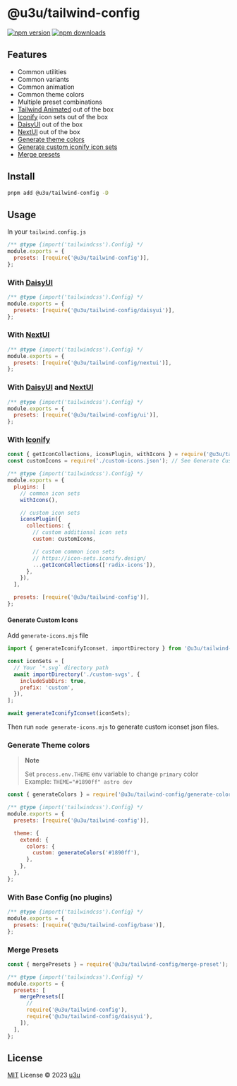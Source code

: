 # @u3u/tailwind-config

[![npm version](https://badgen.net/npm/v/@u3u/tailwind-config)](https://npm.im/@u3u/tailwind-config) [![npm downloads](https://badgen.net/npm/dm/@u3u/tailwind-config)](https://npm.im/@u3u/tailwind-config)

## Features

- Common utilities
- Common variants
- Common animation
- Common theme colors
- Multiple preset combinations
- [Tailwind Animated](https://www.tailwindcss-animated.com/) out of the box
- [Iconify](https://iconify.design/) icon sets out of the box
- [DaisyUI](https://daisyui.com/) out of the box
- [NextUI](https://nextui.org) out of the box
- [Generate theme colors](#generate-theme-colors)
- [Generate custom iconify icon sets](#generate-custom-icons)
- [Merge presets](#merge-presets)

## Install

```sh
pnpm add @u3u/tailwind-config -D
```

## Usage

In your `tailwind.config.js`

```js
/** @type {import('tailwindcss').Config} */
module.exports = {
  presets: [require('@u3u/tailwind-config')],
};
```

### With [DaisyUI](https://daisyui.com/)

```js
/** @type {import('tailwindcss').Config} */
module.exports = {
  presets: [require('@u3u/tailwind-config/daisyui')],
};
```

### With [NextUI](https://nextui.org)

```js
/** @type {import('tailwindcss').Config} */
module.exports = {
  presets: [require('@u3u/tailwind-config/nextui')],
};
```

### With [DaisyUI](https://daisyui.com/) and [NextUI](https://nextui.org/)

```js
/** @type {import('tailwindcss').Config} */
module.exports = {
  presets: [require('@u3u/tailwind-config/ui')],
};
```

### With [Iconify](https://iconify.design/)

```js
const { getIconCollections, iconsPlugin, withIcons } = require('@u3u/tailwind-config/icons');
const customIcons = require('./custom-icons.json'); // See Generate Custom Icons

/** @type {import('tailwindcss').Config} */
module.exports = {
  plugins: [
    // common icon sets
    withIcons(),

    // custom icon sets
    iconsPlugin({
      collections: {
        // custom additional icon sets
        custom: customIcons,

        // custom common icon sets
        // https://icon-sets.iconify.design/
        ...getIconCollections(['radix-icons']),
      },
    }),
  ],

  presets: [require('@u3u/tailwind-config')],
};
```

#### Generate Custom Icons

Add `generate-icons.mjs` file

```js
import { generateIconifyIconset, importDirectory } from '@u3u/tailwind-config/generate-iconify-iconset';

const iconSets = [
  // Your `*.svg` directory path
  await importDirectory('./custom-svgs', {
    includeSubDirs: true,
    prefix: 'custom',
  }),
];

await generateIconifyIconset(iconSets);
```

Then run `node generate-icons.mjs` to generate custom iconset json files.

### Generate Theme colors

> **Note**
>
> Set `process.env.THEME` env variable to change `primary` color  
> Example: `THEME="#1890ff" astro dev`

```js
const { generateColors } = require('@u3u/tailwind-config/generate-colors');

/** @type {import('tailwindcss').Config} */
module.exports = {
  presets: [require('@u3u/tailwind-config')],

  theme: {
    extend: {
      colors: {
        custom: generateColors('#1890ff'),
      },
    },
  },
};
```

### With Base Config (no plugins)

```js
/** @type {import('tailwindcss').Config} */
module.exports = {
  presets: [require('@u3u/tailwind-config/base')],
};
```

### Merge Presets

```js
const { mergePresets } = require('@u3u/tailwind-config/merge-preset');

/** @type {import('tailwindcss').Config} */
module.exports = {
  presets: [
    mergePresets([
      //
      require('@u3u/tailwind-config'),
      require('@u3u/tailwind-config/daisyui'),
    ]),
  ],
};
```

## License

[MIT](./LICENSE) License © 2023 [u3u](https://github.com/u3u)
